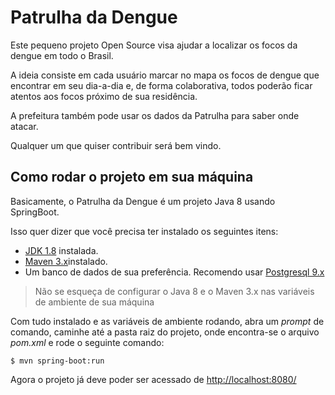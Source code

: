 # Patrulha da Dengue 

Este pequeno projeto Open Source visa ajudar a localizar os focos da dengue em todo o Brasil.

A ideia consiste em cada usuário marcar no mapa os focos de dengue que encontrar em seu dia-a-dia e, 
de forma colaborativa, todos poderão ficar atentos aos focos próximo de sua residência.

A prefeitura também pode usar os dados da Patrulha para saber onde atacar.

Qualquer um que quiser contribuir será bem vindo.


## Como rodar o projeto em sua máquina

Basicamente, o Patrulha da Dengue é um projeto Java 8 usando SpringBoot.

Isso quer dizer que você precisa ter instalado os seguintes itens:
 - [JDK 1.8](http://www.oracle.com/technetwork/java/javase/downloads/jdk8-downloads-2133151.html) instalada.
 - [Maven 3.x](https://maven.apache.org/download.cgi)instalado.
 - Um banco de dados de sua preferência. Recomendo usar [Postgresql 9.x](http://www.postgresql.org/download/)

> Não se esqueça de configurar o Java 8 e o Maven 3.x nas variáveis de ambiente de sua máquina

Com tudo instalado e as variáveis de ambiente rodando, abra um *prompt* de comando, caminhe até a pasta raiz do projeto,
onde encontra-se o arquivo *pom.xml* e rode o seguinte comando:

```
$ mvn spring-boot:run
```

Agora o projeto já deve poder ser acessado de [http://localhost:8080/](http://localhost:8080/)